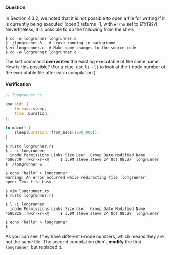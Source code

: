 #### Question

In Section 4.3.2, we noted that it is not possible to open a file for writing
if it is currently being executed (open() returns -1, with `errno` set to `ETXTBSY`).
Nevertheless, it is possible to do the following from the shell:

```shell
$ cc -o longrunner longrunner.c
$ ./longrunner &   # Leave running in background
$ vi longrunner.c  # Make some changes to the source code
$ cc -o longrunner longrunner.c
```

The last command **overwrites** the existing executable of the same name. How is this
possible? (For a clue, use `ls -li` to look at the i-node number of the executable
file after each compilation.)

#### Verification

```rust
// longrunner.rs

use std::{
    thread::sleep,
    time::Duration,
};

fn main() {
    sleep(Duration::from_secs(1000_000));
}
```

```shell
$ rustc longrunner.rs 
$ l -i longrunner
  inode Permissions Links Size User  Group Date Modified Name
4586779 .rwxr-xr-x@     1 3.9M steve steve 24 Oct 08:27  longrunner
$ ./longrunner &

$ echo "hello" > longrunner
warning: An error occurred while redirecting file 'longrunner'
open: Text file busy

$ vim longrunner.rs
$ rustc longrunner.rs

$ l -i longrunner
  inode Permissions Links Size User  Group Date Modified Name
4586825 .rwxr-xr-x@     1 3.9M steve steve 24 Oct 08:29  longrunner

$ echo "hello" > longrunner
$
```

As you can see, they have different i-node numbers, which means they are not the
same file. The second compilation didn't **modify** the first `longrunner`, but
replaced it.
